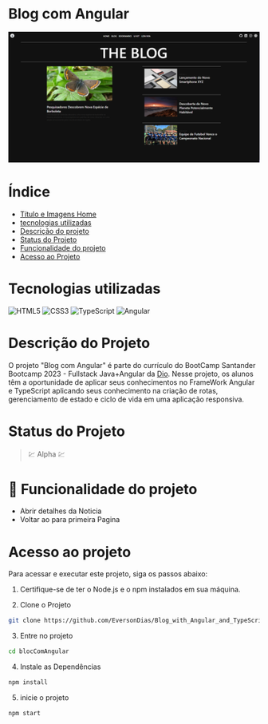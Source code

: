 # Blog com Angular

![Blog com Angular](readme/cardProject/main.png)

# Índice

* [Título e Imagens Home](#blog-com-angular)
* [tecnologias utilizadas](#tecnologias-utilizadas)
* [Descrição do projeto](#descrição-do-projeto)
* [Status do Projeto](#status-do-projeto)
* [Funcionalidade do projeto](#🔨-funcionalidade-do-projeto)
* [Acesso ao Projeto](#acesso-ao-projeto)

# Tecnologias utilizadas

![HTML5](https://img.shields.io/badge/html5-%23E34F26.svg?style=for-the-badge&logo=html5&logoColor=white)
![CSS3](https://img.shields.io/badge/css3-%231572B6.svg?style=for-the-badge&logo=css3&logoColor=white)
![TypeScript](https://img.shields.io/badge/typescript-%23007ACC.svg?style=for-the-badge&logo=typescript&logoColor=white)
![Angular](https://img.shields.io/badge/angular-%23DD0031.svg?style=for-the-badge&logo=angular&logoColor=white)

# Descrição do Projeto

O projeto "Blog com Angular" é parte do currículo do BootCamp Santander Bootcamp 2023 - Fullstack Java+Angular da [Dio](https://web.dio.me/home). Nesse projeto, os alunos têm a oportunidade de aplicar seus conhecimentos no FrameWork Angular e TypeScript aplicando seus conhecimento na criação de rotas, gerenciamento de estado e ciclo de vida em uma aplicação responsiva.

# Status do Projeto

> 💹 Alpha 💹

# 🔨 Funcionalidade do projeto

- Abrir detalhes da Noticia
- Voltar ao para primeira Pagina

# Acesso ao projeto

Para acessar e executar este projeto, siga os passos abaixo:

1. Certifique-se de ter o Node.js e o npm instalados em sua máquina.

2. Clone o Projeto

```bash
git clone https://github.com/EversonDias/Blog_with_Angular_and_TypeScript.git blocComAngular
```

3. Entre no projeto

```bash
cd blocComAngular
```

4. Instale as Dependências

```bash
npm install
```

5. inicie o projeto

```bash
npm start
```
